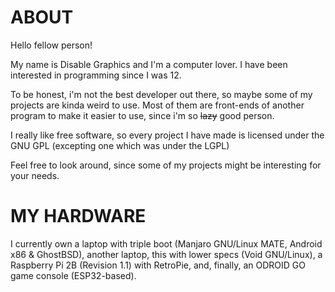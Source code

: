 # ABOUT
Hello fellow person!

My name is Disable Graphics and I'm a computer lover. I have been interested in programming since I was 12.

To be honest, i'm not the best developer out there, so maybe some of my projects are kinda weird to use. 
Most of them are front-ends of another program to make it easier to use, since i'm so ~~lazy~~ good person.

I really like free software, so every project I have made is licensed under the GNU GPL (excepting one which was under the LGPL)

Feel free to look around, since some of my projects might be interesting for your needs.
# MY HARDWARE
I currently own a laptop with triple boot (Manjaro GNU/Linux MATE, Android x86 & GhostBSD), another laptop, this with lower specs (Void GNU/Linux),
 a Raspberry Pi 2B (Revision 1.1) with RetroPie, and, finally, an ODROID GO game console (ESP32-based).
